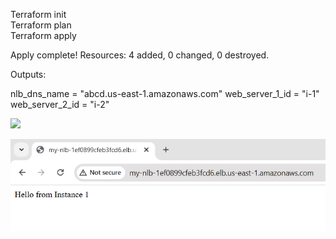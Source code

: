 Terraform init \
Terraform plan \
Terraform apply

Apply complete! Resources: 4 added, 0 changed, 0 destroyed.

Outputs:

nlb_dns_name = "abcd.us-east-1.amazonaws.com"
web_server_1_id = "i-1"
web_server_2_id = "i-2"

![
](image.png)

![alt text](image-1.png)
